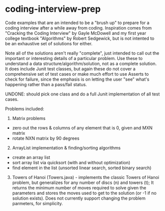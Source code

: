 coding-interview-prep
=====================

Code examples that are an intended to be a "brush up" to prepare for a coding interview after a while away from coding. Inspiration comes from "Cracking the Coding Interview" by Gayle McDowell and my first year college textbook "Algorithms" by Robert Sedgewick, but is not intented to be an exhaustive set of solutions for either. 

Note all of the solutions aren't really "complete", just intended to call out the important or interesting details of a particular problem. Use these to understand a data structure/algorithm/solution, not as a complete solution. It does include Junit test classes, but again these do not cover a comprehensive set of test cases or make much effort to use Asserts to check for failure, since the emphasis is on letting the user "see" what's happening rather than a pass/fail status.

UNDONE: should pick one class and do a full Junit implementation of all test cases.

Problems included:

1) Matrix problems 
  - zero out the rows & columns of any element that is 0, given and MXN matrix
  - rotate NXN matrix by 90 degrees
  
2) ArrayList implementation & finding/sorting algorithms
  - create an array list
  - sort array list via quicksort (with and without optimization)
  - find element in the list (unsorted linear search, sorted binary search)

3) Towers of Hanoi (Towers.java) - implements the classic Towers of Hanoi problem, but generalizes for any number of discs (n) and towers (t); It returns the minimum number of moves required to solve given the parameters and stores the moves used to get to the solution (or -1 if no solution exists). Does not currently support changing the problem parmeters, for simplicity.
